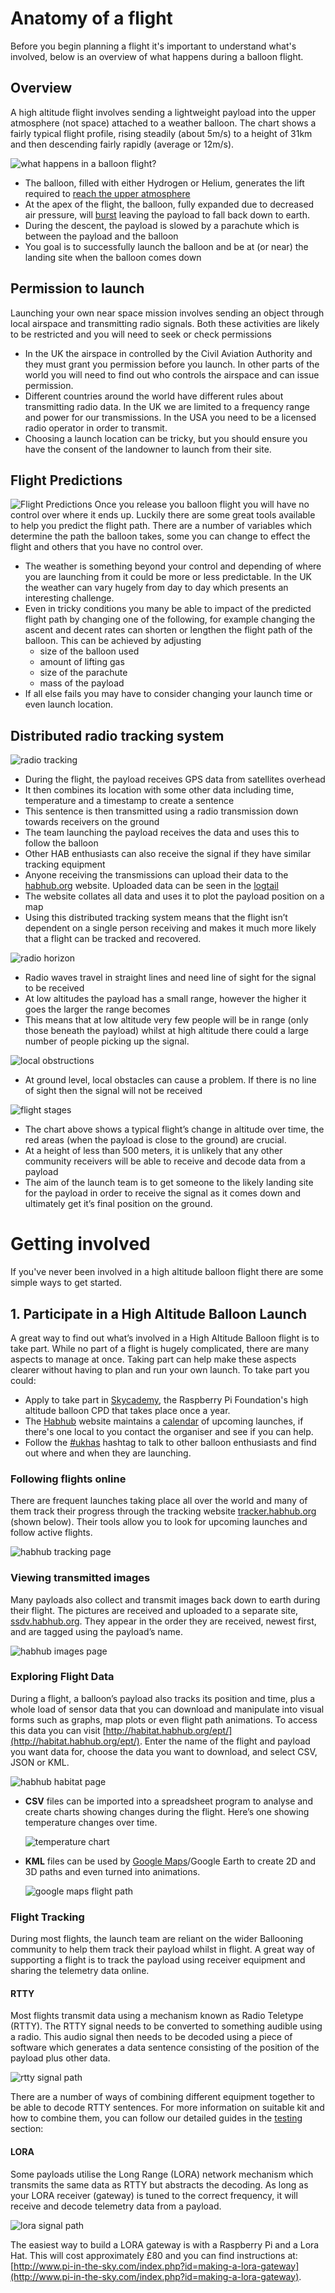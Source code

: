 # Anatomy of a flight

Before you begin planning a flight it's important to understand what's involved, below is an overview of what happens during a balloon flight.

## Overview
A high altitude flight involves sending a lightweight payload into the upper atmosphere (not space) attached to a weather balloon. The chart shows a fairly typical flight profile, rising steadily (about 5m/s) to a height of 31km and then descending fairly rapidly (average or 12m/s).

![what happens in a balloon flight?](1/flightgraph.png)

- The balloon, filled with either Hydrogen or Helium, generates the lift required to [reach the upper atmosphere](https://www.youtube.com/watch?v=_CPRcW4IwS0)
- At the apex of the flight, the balloon, fully expanded due to decreased air pressure, will [burst](https://www.youtube.com/watch?v=PfD309zhKi0) leaving the payload to fall back down to earth.
- During the descent, the payload is slowed by a parachute which is between the payload and the balloon
- You goal is to successfully launch the balloon and be at (or near) the landing site when the balloon comes down

## Permission to launch

Launching your own near space mission involves sending an object through local airspace and transmitting radio signals. Both these activities are likely to be restricted and you will need to seek or check permissions
- In the UK the airspace in controlled by the Civil Aviation Authority and they must grant you permission before you launch. In other parts of the world you will need to find out who controls the airspace and can issue permission.
- Different countries around the world have different rules about transmitting radio data. In the UK we are limited to a frequency range and power for our transmissions. In the USA you need to be a licensed radio operator in order to transmit.
- Choosing a launch location can be tricky, but you should ensure you have the consent of the landowner to launch from their site.

## Flight Predictions
![Flight Predictions](1/flight-paths.gif)
Once you release you balloon flight you will have no control over where it ends up. Luckily there are some great tools available to help you predict the flight path.
There are a number of variables which determine the path the balloon takes, some you can change to effect the flight and others that you have no control over.
- The weather is something beyond your control and depending of where you are launching from it could be more or less predictable. In the UK the weather can vary hugely from day to day which presents an interesting challenge.
- Even in tricky conditions you many be able to impact of the predicted flight path by changing one of the following, for example changing the ascent and decent rates can shorten or lengthen the flight path of the balloon. This can be achieved by adjusting
  - size of the balloon used
  - amount of lifting gas
  - size of the parachute
  - mass of the payload
- If all else fails you may have to consider changing your launch time or even launch location.

## Distributed radio tracking system

![radio tracking](1/tracking.gif)

- During the flight, the payload receives GPS data from satellites overhead
- It then combines its location with some other data including time, temperature and a timestamp to create a sentence
- This sentence is then transmitted using a radio transmission down towards receivers on the ground
- The team launching the payload receives the data and uses this to follow the balloon
- Other HAB enthusiasts can also receive the signal if they have similar tracking equipment
- Anyone receiving the transmissions can upload their data to the [habhub.org](habhub.org) website. Uploaded data can be seen in the [logtail](habitat.habhub.org/logtail)
- The website collates all data and uses it to plot the payload position on a map
- Using this distributed tracking system means that the flight isn’t dependent on a single person receiving and makes it much more likely that a flight can be tracked and recovered.

![radio horizon](1/radiohorizon.JPG)

- Radio waves travel in straight lines and need line of sight for the signal to be received
- At low altitudes the payload has a small range, however the higher it goes the larger the range becomes
- This means that at low altitude very few people will be in range (only those beneath the payload) whilst at high altitude there could a large number of people picking up the signal.

![local obstructions](1/localobstructions.JPG)

- At ground level, local obstacles can cause a problem. If there is no line of sight then the signal will not be received

![flight stages](1/graphhighlight.png)

- The chart above shows a typical flight’s change in altitude over time, the red areas (when the payload is close to the ground) are crucial.
- At a height of less than 500 meters, it is unlikely that any other community receivers will be able to receive and decode data from a payload
- The aim of the launch team is to get someone to the likely landing site for the payload in order to receive the signal as it comes down and ultimately get it’s final position on the ground.

# Getting involved
If you've never been involved in a high altitude balloon flight there are some simple ways to get started.

## 1. Participate in a High Altitude Balloon Launch

A great way to find out what’s involved in a High Altitude Balloon flight is to take part. While no part of a flight is hugely complicated, there are many aspects to manage at once. Taking part can help make these aspects clearer without having to plan and run your own launch. To take part you could:
  - Apply to take part in [Skycademy](https://www.raspberrypi.org/picademy/skycademy/), the Raspberry Pi Foundation's high altitude balloon CPD that takes place once a year.
  - The [Habhub](http://habitat.habhub.org/) website maintains a [calendar](http://habitat.habhub.org/calendar/) of upcoming launches, if there's one local to you contact the organiser and see if you can help.
  - Follow the [#ukhas](https://twitter.com/hashtag/ukhas) hashtag to talk to other balloon enthusiasts and find out where and when they are launching.

### Following flights online

There are frequent launches taking place all over the world and many of them track their progress through the tracking website [tracker.habhub.org](https://tracker.habhub.org) (shown below). Their tools allow you to look for upcoming launches and follow active flights.

![habhub tracking page](1/habhubtracker.png)

### Viewing transmitted images

Many payloads also collect and transmit images back down to earth during their flight. The pictures are received and uploaded to a separate site, [ssdv.habhub.org](https://ssdv.habhub.org). They appear in the order they are received, newest first, and are tagged using the payload’s name.

![habhub images page](1/habhubssdv.png)

### Exploring Flight Data

During a flight, a balloon’s payload also tracks its position and time, plus a whole load of sensor data that you can download and manipulate into visual forms such as graphs, map plots or even flight path animations. To access this data you can visit [http://habitat.habhub.org/ept/](http://habitat.habhub.org/ept/). Enter the name of the flight and payload you want data for, choose the data you want to download, and select CSV, JSON or KML.

![habhub habitat page](1/habhubhabitat.png)

- **CSV** files can be imported into a spreadsheet program to analyse and create charts showing changes during the flight. Here’s one showing temperature changes over time.

  ![temperature chart](1/tempchart.png)

- **KML** files can be used by [Google Maps](https://www.google.com/maps/d/?hl=en&authuser=0&action=open)/Google Earth to create 2D and 3D paths and even turned into animations.

  ![google maps flight path](1/googlemapsflightpath.png)

### Flight Tracking

During most flights, the launch team are reliant on the wider Ballooning community to help them track their payload whilst in flight. A great way of supporting a flight is to track the payload using receiver equipment and sharing the telemetry data online.

#### RTTY

Most flights transmit data using a mechanism known as Radio Teletype (RTTY). The RTTY signal needs to be converted to something audible using a radio. This audio signal then needs to be decoded using a piece of software which generates a data sentence consisting of the position of the payload plus other data.

![rtty signal path](1/rttysequence.png)

There are a number of ways of combining different equipment together to be able to decode RTTY sentences. For more information on suitable kit and how to combine them, you can follow our detailed guides in the [testing](5-test.md) section:

#### LORA

Some payloads utilise the Long Range (LORA) network mechanism which transmits the same data as RTTY but abstracts the decoding. As long as your LORA receiver (gateway) is tuned to the correct frequency, it will receive and decode telemetry data from a payload.

![lora signal path](1/lorasequence.png)

The easiest way to build a LORA gateway is with a Raspberry Pi and a Lora Hat. This will cost approximately £80 and you can find instructions at: [http://www.pi-in-the-sky.com/index.php?id=making-a-lora-gateway](http://www.pi-in-the-sky.com/index.php?id=making-a-lora-gateway).
